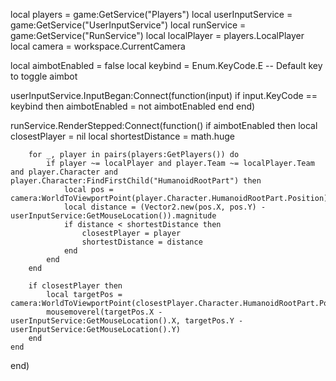 local players = game:GetService("Players")
local userInputService = game:GetService("UserInputService")
local runService = game:GetService("RunService")
local localPlayer = players.LocalPlayer
local camera = workspace.CurrentCamera

local aimbotEnabled = false
local keybind = Enum.KeyCode.E -- Default key to toggle aimbot

userInputService.InputBegan:Connect(function(input)
    if input.KeyCode == keybind then
        aimbotEnabled = not aimbotEnabled
    end
end)

runService.RenderStepped:Connect(function()
    if aimbotEnabled then
        local closestPlayer = nil
        local shortestDistance = math.huge

        for _, player in pairs(players:GetPlayers()) do
            if player ~= localPlayer and player.Team ~= localPlayer.Team and player.Character and player.Character:FindFirstChild("HumanoidRootPart") then
                local pos = camera:WorldToViewportPoint(player.Character.HumanoidRootPart.Position)
                local distance = (Vector2.new(pos.X, pos.Y) - userInputService:GetMouseLocation()).magnitude
                if distance < shortestDistance then
                    closestPlayer = player
                    shortestDistance = distance
                end
            end
        end

        if closestPlayer then
            local targetPos = camera:WorldToViewportPoint(closestPlayer.Character.HumanoidRootPart.Position)
            mousemoverel(targetPos.X - userInputService:GetMouseLocation().X, targetPos.Y - userInputService:GetMouseLocation().Y)
        end
    end
end)

